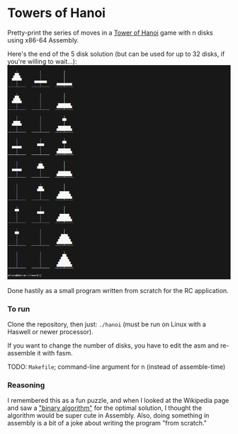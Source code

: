 # Towers of Hanoi

Pretty-print the series of moves in a [Tower of Hanoi](https://en.wikipedia.org/wiki/Tower_of_Hanoi) game with n disks using x86-64 Assembly.

Here's the end of the 5 disk solution (but can be used for up to 32 disks, if you're willing to wait...):
![Look! Towers!](hanoi_screenshot.png)

Done hastily as a small program written from scratch for the RC application.


### To run
Clone the repository, then just: ``` ./hanoi ``` (must be run on Linux with a Haswell or newer processor).

If you want to change the number of disks, you have to edit the asm and re-assemble it with fasm.

TODO: ```Makefile```; command-line argument for n (instead of assemble-time)

### Reasoning

I remembered this as a fun puzzle, and when I looked at the Wikipedia page and saw a ["binary algorithm"](https://en.m.wikipedia.org/wiki/Tower_of_Hanoi#Binary_solution) for the optimal solution, I thought the algorithm would be super cute in Assembly. Also, doing something in assembly is a bit of a joke about writing the program "from scratch."
